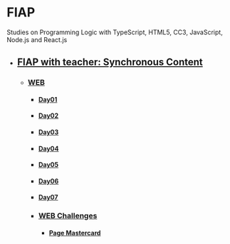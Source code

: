 # FIAP
Studies on Programming Logic with TypeScript, HTML5, CC3, JavaScript, Node.js and React.js
  
- ## [FIAP with teacher: Synchronous Content](fiap-with-teacher/README.md)
  - ### [WEB](README.md)
    - #### [Day01](day01/README.md)
    - #### [Day02](day02/README.md)
    - #### [Day03](day03/README.md)
    - #### [Day04](day04/README.md)
    - #### [Day05](day05/README.md)
    - #### [Day06](day06/README.md)
    - #### [Day07](day07/README.md)
   
    - ### [WEB Challenges](web-challenges/README.md)
      - #### [Page Mastercard](web-challenges/01-mastercard/README.md)
    
    
